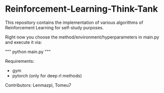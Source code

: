 # Reinforcement-Learning-Think-Tank

This repository contains the implementation of various algorithms of Reinforcement Learning for self-study purposes.

Right now you choose the method/environment/hyperparameters in main.py and execute it via:

"""
python main.py
"""

Requirements:
+ gym
+ pytorch (only for deep rl methods)

Contributors: Lenmazpi, Tomeu7 